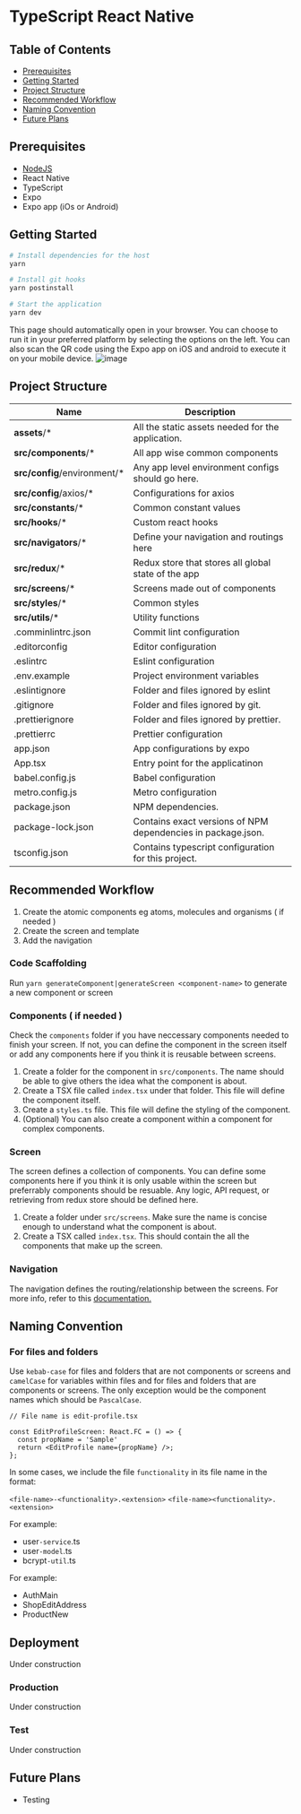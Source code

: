 # TypeScript React Native

## Table of Contents

- [Prerequisites](#prerequisites)
- [Getting Started](#getting-started)
- [Project Structure](#project-structure)
- [Recommended Workflow](#recommended-workflow)
- [Naming Convention](#naming-convention)
- [Future Plans](#future-plans)

## Prerequisites

- [NodeJS](https://nodejs.org/)
- React Native
- TypeScript
- Expo
- Expo app (iOs or Android)

## Getting Started

```bash
# Install dependencies for the host
yarn

# Install git hooks
yarn postinstall

# Start the application
yarn dev
```

This page should automatically open in your browser. You can choose to run it in your preferred platform by selecting the options on the left. You can also scan the QR code using the Expo app on iOS and android to execute it on your mobile device.
![image](https://user-images.githubusercontent.com/9653764/97178203-236f4d80-17d2-11eb-9b85-c6feb0b505ec.png)

## Project Structure

| Name                          | Description                                                  |
| ----------------------------- | ------------------------------------------------------------ |
| **assets**/\*                 | All the static assets needed for the application.            |
| **src/components**/\*         | All app wise common components                               |
| **src/config**/environment/\* | Any app level environment configs should go here.            |
| **src/config**/axios/\*       | Configurations for axios                                     |
| **src/constants**/\*          | Common constant values                                       |
| **src/hooks**/\*              | Custom react hooks                                           |
| **src/navigators**/\*         | Define your navigation and routings here                     |
| **src/redux**/\*              | Redux store that stores all global state of the app          |
| **src/screens**/\*            | Screens made out of components                               |
| **src/styles**/\*             | Common styles                                                |
| **src/utils**/\*              | Utility functions                                            |
| .comminlintrc.json            | Commit lint configuration                                    |
| .editorconfig                 | Editor configuration                                         |
| .eslintrc                     | Eslint configuration                                         |
| .env.example                  | Project environment variables                                |
| .eslintignore                 | Folder and files ignored by eslint                           |
| .gitignore                    | Folder and files ignored by git.                             |
| .prettierignore               | Folder and files ignored by prettier.                        |
| .prettierrc                   | Prettier configuration                                       |
| app.json                      | App configurations by expo                                   |
| App.tsx                       | Entry point for the applicatinon                             |
| babel.config.js               | Babel configuration                                          |
| metro.config.js               | Metro configuration                                          |
| package.json                  | NPM dependencies.                                            |
| package-lock.json             | Contains exact versions of NPM dependencies in package.json. |
| tsconfig.json                 | Contains typescript configuration for this project.          |

## Recommended Workflow

1. Create the atomic components eg atoms, molecules and organisms ( if needed )
1. Create the screen and template
1. Add the navigation

### Code Scaffolding

Run `yarn generateComponent|generateScreen <component-name>` to generate a new component or screen

### Components ( if needed )

Check the `components` folder if you have neccessary components needed to finish your screen. If not, you can define the component in the screen itself or add any components here if you think it is reusable between screens.

1. Create a folder for the component in `src/components`. The name should be able to give others the idea what the component is about.
1. Create a TSX file called `index.tsx` under that folder. This file will define the component itself.
1. Create a `styles.ts` file. This file will define the styling of the component.
1. (Optional) You can also create a component within a component for complex components.

### Screen

The screen defines a collection of components. You can define some components here if you think it is only usable within the screen but preferrably components should be resuable. Any logic, API request, or retrieving from redux store should be defined here.

1. Create a folder under `src/screens`. Make sure the name is concise enough to understand what the component is about.
1. Create a TSX called `index.tsx`. This should contain the all the components that make up the screen.

### Navigation

The navigation defines the routing/relationship between the screens. For more info, refer to this [documentation.](https://reactnavigation.org/docs/navigating)

## Naming Convention

### For files and folders

Use `kebab-case` for files and folders that are not components or screens and `camelCase` for variables within files and for files and folders that are components or screens. The only exception would be the component names which should be `PascalCase`.

```
// File name is edit-profile.tsx

const EditProfileScreen: React.FC = () => {
  const propName = 'Sample'
  return <EditProfile name={propName} />;
};
```

In some cases, we include the file `functionality` in its file name in the format:

`<file-name>-<functionality>.<extension>`
`<file-name><functionality>.<extension>`

For example:

- user`-service`.ts
- user`-model`.ts
- bcrypt`-util`.ts

For example:

- AuthMain
- ShopEditAddress
- ProductNew



## Deployment

Under construction

### Production

Under construction

### Test

Under construction

## Future Plans

- Testing
